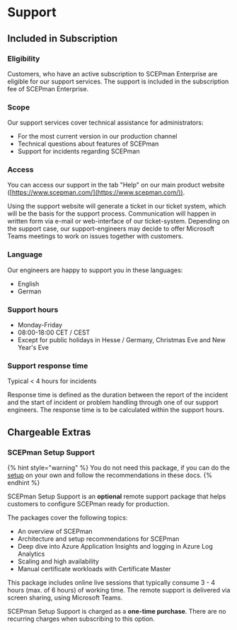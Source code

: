 # Support

## Included in Subscription

### Eligibility

Customers, who have an active subscription to SCEPman Enterprise are eligible for our support services. The support is included in the subscription fee of SCEPman Enterprise.

### Scope

Our support services cover technical assistance for administrators:

* For the most current version in our production channel
* Technical questions about features of SCEPman
* Support for incidents regarding SCEPman

### Access

You can access our support in the tab "Help" on our main product website ([https://www.scepman.com/](https://www.scepman.com/)).

Using the support website will generate a ticket in our ticket system, which will be the basis for the support process. Communication will happen in written form via e-mail or web-interface of our ticket-system. Depending on the support case, our support-engineers may decide to offer Microsoft Teams meetings to work on issues together with customers.

### Language

Our engineers are happy to support you in these languages:

* English
* German

### Support hours

* Monday-Friday
* 08:00-18:00 CET / CEST
* Except for public holidays in Hesse / Germany, Christmas Eve and New Year's Eve

### Support response time

Typical < 4 hours for incidents

Response time is defined as the duration between the report of the incident and the start of incident or problem handling through one of our support engineers. The response time is to be calculated within the support hours.

## Chargeable Extras

### SCEPman Setup Support

{% hint style="warning" %}
You do not need this package, if you can do the [setup](../scepman-deployment/deployment-guides/) on your own and follow the recommendations in these docs.
{% endhint %}

SCEPman Setup Support is an **optional** remote support package that helps customers to configure SCEPman ready for production.

The packages cover the following topics:

* An overview of SCEPman
* Architecture and setup recommendations for SCEPman
* Deep dive into Azure Application Insights and logging in Azure Log Analytics
* Scaling and high availability
* Manual certificate workloads with Certificate Master

This package includes online live sessions that typically consume 3 - 4 hours (max. of 6 hours) of working time. The remote support is delivered via screen sharing, using Microsoft Teams.

SCEPman Setup Support is charged as a **one-time purchase**. There are no recurring charges when subscribing to this option.
